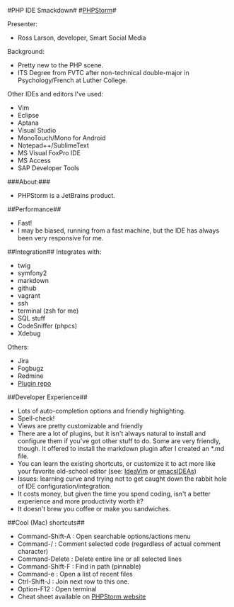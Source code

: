 #PHP IDE Smackdown#
#[PHPStorm](http://www.jetbrains.com/phpstorm/)#

Presenter:

+ Ross Larson, developer, Smart Social Media

Background:

+ Pretty new to the PHP scene.
+ ITS Degree from FVTC after non-technical double-major in Psychology/French at Luther College.

Other IDEs and editors I've used:

+ Vim
+ Eclipse
+ Aptana
+ Visual Studio
+ MonoTouch/Mono for Android
+ Notepad++/SublimeText
+ MS Visual FoxPro IDE
+ MS Access
+ SAP Developer Tools

###About:###
+ PHPStorm is a JetBrains product.

##Performance##
+ Fast!
+ I may be biased, running from a fast machine, but the IDE has always been very responsive for me.

##Integration##
Integrates with:

+ twig
+ symfony2
+ markdown
+ github
+ vagrant
+ ssh
+ terminal (zsh for me)
+ SQL stuff
+ CodeSniffer (phpcs)
+ Xdebug

Others:

+ Jira
+ Fogbugz
+ Redmine
+ [Plugin repo](http://plugins.jetbrains.com/phpStorm)

##Developer Experience##
+ Lots of auto-completion options and friendly highlighting.
+ Spell-check!
+ Views are pretty customizable and friendly
+ There are a lot of plugins, but it isn't always natural to install and configure them if you've got other stuff to do.  Some are very friendly, though.  It offered to install the markdown plugin after I created an *.md file.
+ You can learn the existing shortcuts, or customize it to act more like your favorite old-school editor (see: [IdeaVim](http://plugins.jetbrains.com/plugin/164?pr=phpStorm) or [emacsIDEAs](http://plugins.jetbrains.com/plugin/7163?pr=phpStorm))
+ Issues: learning curve and trying not to get caught down the rabbit hole of IDE configuration/integration.
+ It costs money, but given the time you spend coding, isn't a better experience and more productivity worth it?
+ It doesn't brew you coffee or make you sandwiches.

##Cool (Mac) shortcuts##
+ Command-Shift-A : Open searchable options/actions menu
+ Command-/ : Comment selected code (regardless of actual comment character)
+ Command-Delete : Delete entire line or all selected lines
+ Command-Shift-F : Find in path (pinnable)
+ Command-e : Open a list of recent files
+ Ctrl-Shift-J : Join next row to this one.
+ Option-F12 : Open terminal
+ Cheat sheet available on [PHPStorm website](http://www.jetbrains.com/phpstorm/documentation/PhpStorm_ReferenceCard.pdf)
